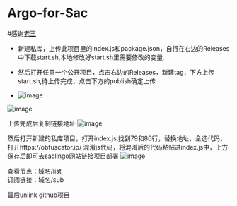 # Argo-for-Sac

#感谢[老王](https://github.com/eoovve)

* 新建私库，上传此项目里的index.js和package.json，自行在右边的Releases中下载start.sh,本地修改好start.sh里需要修改的变量.

* 然后打开任意一个公开项目，点击右边的Releases，新建tag，下方上传start.sh,待上传完成，点击下方的publish确定上传
* ![image](https://github.com/eoovve/Argo-for-Sac/assets/142894633/03b1582c-516a-49c8-ae49-e5dc24a2a293)

![image](https://github.com/eoovve/Argo-for-Sac/assets/142894633/5d579774-2a68-42e5-a812-6f5da3b5a3c7)

上传完成后复制链接地址 
![image](https://github.com/eoovve/Argo-for-Sac/assets/142894633/90286f7d-cd6d-4182-83dd-905321b57bb1)

然后打开新建的私库项目，打开index.js,找到79和86行，替换地址，全选代码，打开https://obfuscator.io/ 混淆js代码，将混淆后的代码粘贴进index.js中，上方保存后即可去saclingo网站链接项目部署
![image](https://github.com/eoovve/Argo-for-Sac/assets/142894633/5ae84380-bea5-45bc-9fea-e167268b1ac3)

查看节点：域名/list    
订阅链接：域名/sub 


最后unlink github项目

